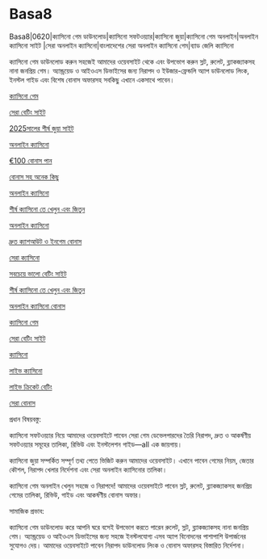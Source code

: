 # Basa8
Basa8|0620|ক্যাসিনো গেম ডাউনলোড|ক্যাসিনো সফটওয়্যার|ক্যাসিনো জুয়া|ক্যাসিনো গেম অনলাইন|অনলাইন ক্যাসিনো সাইট
|সেরা অনলাইন ক্যাসিনো|বাংলাদেশের সেরা অনলাইন ক্যাসিনো গেম|ব্যাড জেলি ক্যাসিনো

ক্যাসিনো গেম ডাউনলোড করুন সহজেই আমাদের ওয়েবসাইট থেকে এবং উপভোগ করুন স্লট, রুলেট, ব্ল্যাকজ্যাকসহ নানা জনপ্রিয় গেম। অ্যান্ড্রয়েড ও আইওএস ডিভাইসের জন্য নিরাপদ ও ইউজার-ফ্রেন্ডলি অ্যাপ ডাউনলোড লিংক, ইনস্টল গাইড এবং বিশেষ বোনাস অফারসহ সবকিছু এখানে একসাথে পাবেন।

<a href="https://basa8pc.com/">ক্যাসিনো গেম</a>

<a href="https://basa8pc.net/">সেরা বেটিং সাইট</a>

<a href="https://basa8now.com/">2025সালের শীর্ষ জুয়া সাইট</a>

<a href="https://basa8now.net/">অনলাইন ক্যাসিনো </a>

<a href="https://basa8pro.com/">€100 বোনাস পান</a>

<a href="https://basa8pro.net/">বোনাস সহ অনেক কিছু</a>

<a href="https://basa8vip.net/">অনলাইন ক্যাসিনো</a>

<a href="https://basa8us.net/">শীর্ষ ক্যাসিনো তে খেলুন এবং জিতুন</a>

<a href="https://basa8sx.com/">অনলাইন ক্যাসিনো</a>

<a href="https://basa8sx.net/">দ্রুত ক্যাশআউট ও ইনগেম বোনাস</a>

<a href="https://basa8vip.com/">সেরা ক্যাসিনো</a>

<a href="https://basa8us.com/">সবচেয়ে ভালো বেটিং সাইট</a>

<a href="https://basa8us.net/">শীর্ষ ক্যাসিনো তে খেলুন এবং জিতুন</a>

<a href="https://basa8wap.com/">অনলাইন ক্যাসিনো বোনাস</a>

<a href="https://basa8pc.com/">ক্যাসিনো গেম</a>

<a href="https://basa8pc.net/">সেরা বেটিং সাইট</a>

<a href="https://basa8live.com/">ক্যাসিনো</a>

<a href="https://basa8live.net/">লাইভ ক্যাসিনো</a>

<a href="https://basa8uk.com/">লাইভ ক্রিকেট বেটিং</a>

<a href="https://basa8uk.net/">সেরা বোনাস</a>

প্রধান বিষয়বস্তু:

ক্যাসিনো সফটওয়্যার নিয়ে আমাদের ওয়েবসাইটে পাবেন সেরা গেম ডেভেলপারদের তৈরি নিরাপদ, দ্রুত ও আকর্ষণীয় সফটওয়্যার সমূহের তালিকা, রিভিউ এবং ইনস্টলেশন গাইড—all এক জায়গায়।

ক্যাসিনো জুয়া সম্পর্কিত সম্পূর্ণ তথ্য পেতে ভিজিট করুন আমাদের ওয়েবসাইট। এখানে পাবেন গেমের নিয়ম, জেতার কৌশল, নিরাপদ খেলার নির্দেশনা এবং সেরা অনলাইন ক্যাসিনোর তালিকা।

ক্যাসিনো গেম অনলাইন খেলুন সহজে ও নিরাপদে! আমাদের ওয়েবসাইটে পাবেন স্লট, রুলেট, ব্ল্যাকজ্যাকসহ জনপ্রিয় গেমের তালিকা, রিভিউ, গাইড এবং আকর্ষণীয় বোনাস অফার।

সামাজিক প্রভাব:

ক্যাসিনো গেম ডাউনলোড করে আপনি ঘরে বসেই উপভোগ করতে পারেন রুলেট, স্লট, ব্ল্যাকজ্যাকসহ নানা জনপ্রিয় গেম। অ্যান্ড্রয়েড ও আইওএস ডিভাইসের জন্য সহজে ইনস্টলযোগ্য এসব অ্যাপ বিনোদনের পাশাপাশি উপার্জনের সুযোগও দেয়। আমাদের ওয়েবসাইটে পাবেন নিরাপদ ডাউনলোড লিংক ও বোনাস অফারসহ বিস্তারিত নির্দেশনা।
